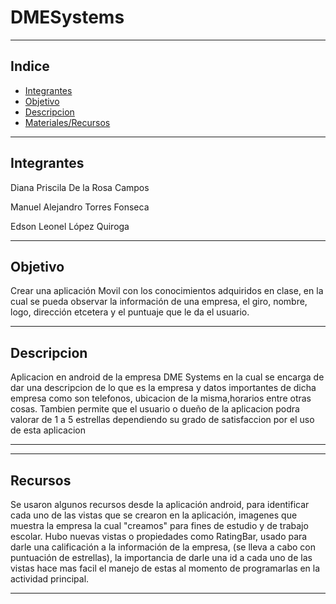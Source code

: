 # DMESystems
***
## Indice
+ [Integrantes](#integrantes)
+ [Objetivo](#Objetivo)
+ [Descripcion](#descripcion)
+ [Materiales/Recursos](#Recursos)

***
## Integrantes
Diana Priscila De la Rosa Campos

Manuel Alejandro Torres Fonseca 

Edson Leonel López Quiroga

***
## Objetivo
Crear una aplicación Movil con los conocimientos adquiridos en clase, en la cual se pueda observar la información de una empresa, el giro, nombre, logo, dirección etcetera y el puntuaje que le da el usuario.

***
## Descripcion
Aplicacion en android de la empresa DME Systems en la cual se encarga de dar una descripcion de lo que es la empresa y datos importantes de dicha empresa como son telefonos, ubicacion de la misma,horarios entre otras cosas. Tambien permite que el usuario o dueño de la aplicacion podra valorar de 1 a 5 estrellas dependiendo su grado de satisfaccion por el uso de esta aplicacion
***

***
## Recursos
Se usaron algunos recursos desde la aplicación android, para identificar cada uno de las vistas que se crearon en la aplicación, imagenes que muestra la empresa la cual "creamos" para fines de estudio y de trabajo escolar. Hubo nuevas vistas o propiedades como RatingBar, usado para darle una calificación a la información de la empresa, (se lleva a cabo con puntuación de estrellas), la importancia de darle una id a cada uno de las vistas hace mas facil el manejo de estas al momento de programarlas en la actividad principal.
***



